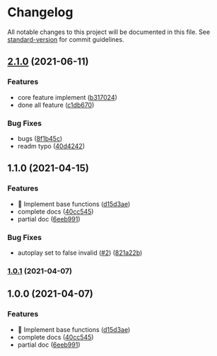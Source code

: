 # Changelog

All notable changes to this project will be documented in this file. See [standard-version](https://github.com/conventional-changelog/standard-version) for commit guidelines.

## [2.1.0](https://github.com/Aaron00101010/vue-split-carousel/compare/v1.1.0...v2.1.0) (2021-06-11)


### Features

* core feature implement ([b317024](https://github.com/Aaron00101010/vue-split-carousel/commit/b317024d7e7ebf19d30003af6c677a288c7e34df))
* done all feature ([c1db670](https://github.com/Aaron00101010/vue-split-carousel/commit/c1db6701b3ee98943fc6fb50e90a7cd9c7dd4ffc))


### Bug Fixes

* bugs ([8f1b45c](https://github.com/Aaron00101010/vue-split-carousel/commit/8f1b45cd080bda29c2dd6a69cc5fbe3c8b0df9dc))
* readm typo ([40d4242](https://github.com/Aaron00101010/vue-split-carousel/commit/40d4242d45cbf57506583e4ed330bae0a87a39f3))

## 1.1.0 (2021-04-15)


### Features

* :construction: Implement base functions ([d15d3ae](https://github.com/Aaron00101010/vue-split-carousel/commit/d15d3ae4c6b7f932d7ae380af4d48fb348540bea))
* complete docs ([40cc545](https://github.com/Aaron00101010/vue-split-carousel/commit/40cc5458b49e2cef9b4d85c05f2ebe7fbc43d835))
* partial doc ([6eeb991](https://github.com/Aaron00101010/vue-split-carousel/commit/6eeb99131052696c77c3a33734520e64a33e49cc))


### Bug Fixes

* autoplay set to false invalid ([#2](https://github.com/Aaron00101010/vue-split-carousel/issues/2)) ([821a22b](https://github.com/Aaron00101010/vue-split-carousel/commit/821a22b2281e88e697f3d73df7b04c92db3a3057))

### [1.0.1](https://github.com/Aaron00101010/vue-split-carousel/compare/v1.0.0...v1.0.1) (2021-04-07)

## 1.0.0 (2021-04-07)


### Features

* :construction: Implement base functions ([d15d3ae](https://github.com/Aaron00101010/vue-split-carousel/commit/d15d3ae4c6b7f932d7ae380af4d48fb348540bea))
* complete docs ([40cc545](https://github.com/Aaron00101010/vue-split-carousel/commit/40cc5458b49e2cef9b4d85c05f2ebe7fbc43d835))
* partial doc ([6eeb991](https://github.com/Aaron00101010/vue-split-carousel/commit/6eeb99131052696c77c3a33734520e64a33e49cc))
